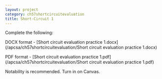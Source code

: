 ```yaml
---
layout: project
category: ch57shortcircuitevaluation
title: Short-Circuit 1
---
```


Complete the following:

DOCX format - [Short circuit evaluation practice 1.docx](/apcsa/ch57shortcircuitevaluation/Short circuit evaluation practice 1.docx)

PDF format - [Short circuit evaluation practice 1.pdf](/apcsa/ch57shortcircuitevaluation/Short circuit evaluation practice 1.pdf)

Notability is recommended. Turn in on Canvas.
